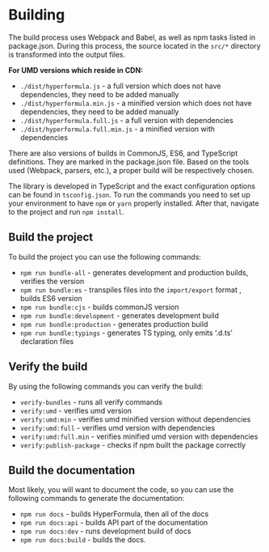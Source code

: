 # Building

The build process uses Webpack and Babel, as well as npm tasks
listed in package.json. During this process, the source located in
the `src/*` directory is transformed into the output files.

**For UMD versions which reside in CDN:**

* `./dist/hyperformula.js` - a full version which does not have
dependencies, they need to be added manually
* `./dist/hyperformula.min.js` - a minified version which does not
have  dependencies, they need to be added manually
* `./dist/hyperformula.full.js` - a full version with dependencies
* `./dist/hyperformula.full.min.js` - a minified version with
dependencies

There are also versions of builds in CommonJS, ES6, and TypeScript
definitions. They are marked in the package.json file. Based on
the tools used (Webpack, parsers, etc.), a proper build will be
respectively chosen.

The library is developed in TypeScript and the exact configuration
options can be found in `tsconfig.json`. To run the commands you need
to set up your environment to have `npm` or `yarn` properly installed.
After that, navigate to the project and run `npm install`.

## Build the project

To build the project you can use the following commands:

* `npm run bundle-all`  - generates development and production
builds, verifies the version
* `npm run bundle:es` - transpiles files into the `import/export`
format , builds ES6 version
* `npm run bundle:cjs` - builds commonJS version
* `npm run bundle:development` - generates development build
* `npm run bundle:production` - generates production build
* `npm run bundle:typings` - generates TS typing, only emits
‘.d.ts’ declaration files

## Verify the build

By using the following commands you can verify the build:

* `verify-bundles` - runs all verify commands
* `verify:umd` - verifies umd version
* `verify:umd:min` - verifies umd minified version without
dependencies
* `verify:umd:full` - verifies umd version with dependencies
* `verify:umd:full.min` - verifies minified umd version with
dependencies
* `verify:publish-package` -  checks if npm built the package
correctly

## Build the documentation

Most likely, you will want to document the code, so you can use the
following commands to generate the documentation:

* `npm run docs` - builds HyperFormula, then all of the docs
* `npm run docs:api` - builds API part of the documentation
* `npm run docs:dev` - runs development build of docs
* `npm run docs:build` - builds the docs.